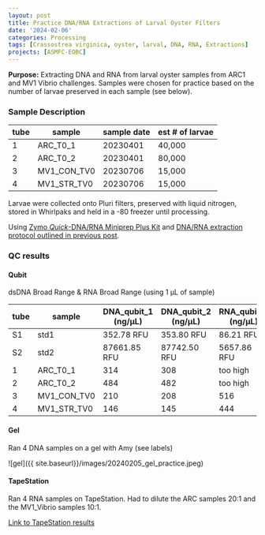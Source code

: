 ```yaml
---
layout: post
title: Practice DNA/RNA Extractions of Larval Oyster Filters
date: '2024-02-06'
categories: Processing
tags: [Crassostrea virginica, oyster, larval, DNA, RNA, Extractions]
projects: [ASMFC-EOBC]
---
```


**Purpose:** Extracting DNA and RNA from larval oyster samples from ARC1 and MV1 Vibrio challenges. Samples were chosen for practice based on the number of larvae preserved in each sample (see below).

### Sample Description

|tube|sample     |sample date|est # of larvae|
|----|-----------|-----------|---------------|
|1   |ARC_T0_1   |20230401   |40,000         |
|2   |ARC_T0_2   |20230401   |80,000         |
|3   |MV1_CON_TV0|20230706   |15,000         |
|4   |MV1_STR_TV0|20230706   |15,000         |

Larvae were collected onto Pluri filters, preserved with liquid nitrogen, stored in Whirlpaks and held in a -80 freezer until processing. 

Using [Zymo *Quick*-DNA/RNA Miniprep Plus Kit](https://www.zymoresearch.com/products/quick-dna-rna-miniprep-plus-kit) and [DNA/RNA extraction protocol outlined in previous post](https://mguid73.github.io/MEGPuritz_Lab_Notebook/Zymo-DNA_RNA-Extractions-of-Larval-Oyster-Filters/). 

### QC results

#### Qubit
dsDNA Broad Range & RNA Broad Range (using 1 μL of sample)

|tube|sample     |DNA_qubit_1 (ng/μL)|DNA_qubit_2 (ng/μL)|RNA_qubit_1 (ng/μL)|RNA_qubit_2 (ng/μL)| 
|----|-----------|-------------------|-------------------|-------------------|-------------------|
|S1  |std1       | 352.78 RFU        |  353.80 RFU       |  86.21 RFU        |      -            |
|S2  |std2       |87661.85 RFU       |  87742.50 RFU     | 5657.86 RFU       |      -            |
|1   |ARC_T0_1   |  314              |   308             |  too high         |   too high        |
|2   |ARC_T0_2   |  484              |   482             |  too high         |   too high        |
|3   |MV1_CON_TV0|  210              |   208             |  516              |   540             |
|4   |MV1_STR_TV0|  146              |   145             |  444              |   464             |


#### Gel
Ran 4 DNA samples on a gel with Amy (see labels)

![gel]({{ site.baseurl}}/images/20240205_gel_practice.jpeg)

#### TapeStation
Ran 4 RNA samples on TapeStation. 
Had to dilute the ARC samples 20:1 and the MV1_Vibrio samples 10:1.

[Link to TapeStation results](https://drive.google.com/file/d/1uVPBSIfCwsFVC29IdwKYDSevadlS7fBI/view?usp=sharing)